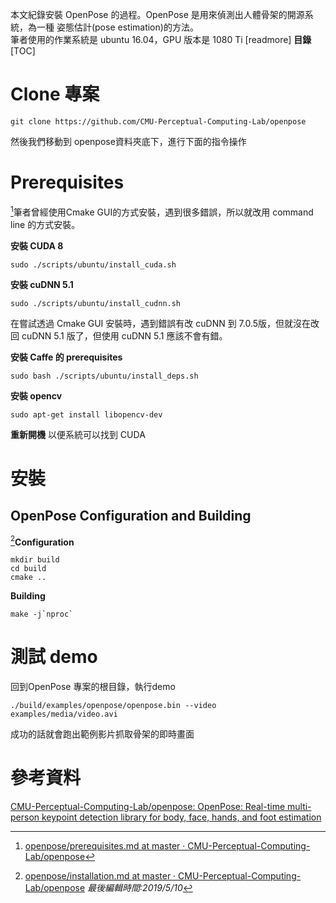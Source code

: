 本文紀錄安裝 OpenPose 的過程。OpenPose 是用來偵測出人體骨架的開源系統，為一種 姿態估計(pose estimation)的方法。  
筆者使用的作業系統是 ubuntu 16.04，GPU 版本是 1080 Ti
[readmore]
**目錄**  
[TOC]
# Clone 專案
```shell
git clone https://github.com/CMU-Perceptual-Computing-Lab/openpose
```
然後我們移動到 openpose資料夾底下，進行下面的指令操作
# Prerequisites
[^1]筆者曾經使用Cmake GUI的方式安裝，遇到很多錯誤，所以就改用 command line 的方式安裝。

**安裝 CUDA 8**
```shell
sudo ./scripts/ubuntu/install_cuda.sh
```

**安裝 cuDNN 5.1**
```shell
sudo ./scripts/ubuntu/install_cudnn.sh
```
在嘗試透過 Cmake GUI 安裝時，遇到錯誤有改 cuDNN 到 7.0.5版，但就沒在改回 cuDNN 5.1 版了，但使用 cuDNN 5.1 應該不會有錯。

**安裝 Caffe 的 prerequisites**
```shell
sudo bash ./scripts/ubuntu/install_deps.sh
```

**安裝 opencv**
```shell
sudo apt-get install libopencv-dev
```
**重新開機**
以便系統可以找到 CUDA
# 安裝
## OpenPose Configuration and Building
[^2]**Configuration**
```shell
mkdir build
cd build
cmake ..
```

**Building**
```shell
make -j`nproc`
```
# 測試 demo
回到OpenPose 專案的根目錄，執行demo
```shell
./build/examples/openpose/openpose.bin --video examples/media/video.avi
```
成功的話就會跑出範例影片抓取骨架的即時畫面
# 參考資料
[CMU-Perceptual-Computing-Lab/openpose: OpenPose: Real-time multi-person keypoint detection library for body, face, hands, and foot estimation](https://github.com/CMU-Perceptual-Computing-Lab/openpose)

[^1]: [openpose/prerequisites.md at master · CMU-Perceptual-Computing-Lab/openpose](https://github.com/CMU-Perceptual-Computing-Lab/openpose/blob/master/doc/prerequisites.md)
[^2]:[openpose/installation.md at master · CMU-Perceptual-Computing-Lab/openpose](https://github.com/CMU-Perceptual-Computing-Lab/openpose/blob/master/doc/installation.md)
*最後編輯時間:2019/5/10*

<!--tags:
環境架設, 姿態估計
-->
<!--stackedit_data:
eyJwcm9wZXJ0aWVzIjoidGFnczogJ+eSsOWig+aetuiorSwg5a
e/5oWL5Lyw6KiIJ1xuIiwiaGlzdG9yeSI6Wy0xMTI2NTkyODI2
LC0xMTg4MTE2NjY2LDUwOTUwOTYwOV19
-->